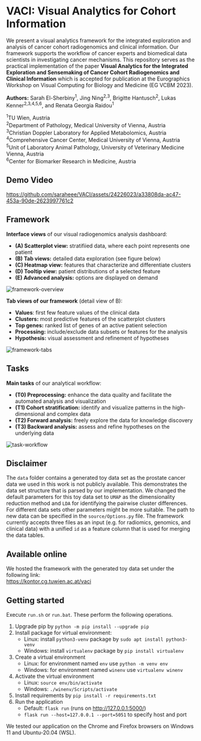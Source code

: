 # VACI: Visual Analytics for Cohort Information

We present a visual analytics framework for the integrated exploration and analysis of cancer cohort
radiogenomics and clinical information. Our framework supports the workflow of cancer experts and biomedical
data scientists in investigating cancer mechanisms. This repository serves as the practical implementation of
the paper **Visual Analytics for the Integrated Exploration and Sensemaking of Cancer Cohort Radiogenomics and
Clinical Information** which is accepted for publication at the Eurographics Workshop on Visual Computing for
Biology and Medicine (EG VCBM 2023).

**Authors:** Sarah El-Sherbiny<sup>1</sup>, Jing Ning<sup>2,3</sup>, Brigitte Hantusch<sup>2</sup>, Lukas Kenner<sup>2,3,4,5,6</sup>, and Renata Georgia Raidou<sup>1</sup>

<sup>1</sup>TU Wien, Austria\
<sup>2</sup>Department of Pathology, Medical University of Vienna, Austria\
<sup>3</sup>Christian Doppler Laboratory for Applied Metabolomics, Austria\
<sup>4</sup>Comprehensive Cancer Center, Medical University of Vienna, Austria\
<sup>5</sup>Unit of Laboratory Animal Pathology, University of Veterinary Medicine Vienna, Austria\
<sup>6</sup>Center for Biomarker Research in Medicine, Austria

## Demo Video

https://github.com/saraheee/VACI/assets/24226023/a33808da-ac47-453a-90de-2623997761c2

## Framework

**Interface views** of our visual radiogenomics analysis dashboard:

- **(A) Scatterplot view:** stratifiied data, where each point represents one patient
- **(B) Tab views:** detailed data exploration (see figure below)
- **(C) Heatmap view:** features that characterize and differentiate clusters
- **(D) Tooltip view:** patient distributions of a selected feature
- **(E) Advanced analysis:** options are displayed on demand

![framework-overview](https://github.com/saraheee/VACI/assets/24226023/3ca5a117-b867-4076-923d-fc8a88df8446)

**Tab views of our framework** (detail view of B):

- **Values**: first few feature values of the clinical data
- **Clusters:** most predictive features of the scatterplot clusters
- **Top genes:** ranked list of genes of an active patient selection
- **Processing:** include/exclude data subsets or features for the analysis
- **Hypothesis:** visual assessment and refinement of hypotheses

![framework-tabs](https://github.com/saraheee/VACI/assets/24226023/cf753f3c-f1b5-4274-b9b4-fe3dc4a78783)

## Tasks

**Main tasks** of our analytical workflow:

- **(T0) Preprocessing:** enhance the data quality and facilitate the automated analysis and visualization
- **(T1) Cohort stratification:** identify and visualize patterns in the high-dimensional and complex data
- **(T2) Forward analysis:** freely explore the data for knowledge discovery
- **(T3) Backward analysis:** assess and refine hypotheses on the underlying data

![task-workflow](https://github.com/saraheee/VACI/assets/24226023/896bc2f4-caa9-403d-935d-f6b7fe008ee0)

## Disclaimer

The `data` folder contains a generated toy data set as the prostate cancer data we used in this work is not publicly
available. This demonstrates the data set structure that is parsed by our implementation. We changed the default
parameters for this toy data set to `UMAP` as the dimensionality reduction method and `LDA` for identifying the pairwise
cluster differences. For different data sets other parameters might be more suitable. The path to new data can be
specified in the `source/Options.py` file. The framework currently accepts three files as an input (e.g. for radiomics,
genomics, and clinical data) with a unified `id` as a feature column that is used for merging the data tables.

## Available online

We hosted the framework with the generated toy data set under the following link:\
https://kontor.cg.tuwien.ac.at/vaci

## Getting started

Execute `run.sh` or `run.bat`. These perform the following operations.

1. Upgrade pip by `python -m pip install --upgrade pip`
2. Install package for virtual environment:
   - Linux: install `python3-venv` package by `sudo apt install python3-venv`
   - Windows: install `virtualenv` package by `pip install virtualenv`
3. Create a virtual environment
   - Linux: for environment named `env` use `python -m venv env`
   - Windows: for environment named `winenv` use `virtualenv winenv`
4. Activate the virtual environment
   - Linux: `source env/bin/activate`
   - Windows: `./winenv/Scripts/activate`
5. Install requirements by `pip install -r requirements.txt`
6. Run the application
   - Default: `flask run` (runs on http://127.0.0.1:5000/)
   - `flask run --host=127.0.0.1 --port=5051` to specify host and port

We tested our application on the Chrome and Firefox browsers on Windows 11 and Ubuntu-20.04 (WSL).
